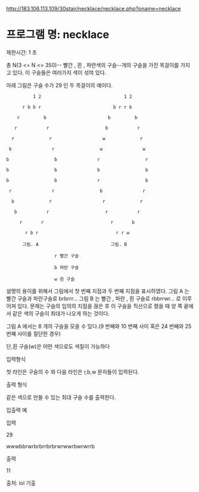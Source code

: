 
http://183.106.113.109/30stair/necklace/necklace.php?pname=necklace

프로그램 명: necklace
=======

제한시간: 1 초

총 N(3 <= N <= 350)-- 빨간 , 흰 , 파란색의 구슬--개의 구슬을 가진 목걸이를 가지고 있다. 이 구슬들은 여러가지 색이 섞여 있다.

아래 그림은 구슬 수가 29 인 두 목걸이의 예이다.


              1 2                               1 2

          r b b r                           b r r b

        r         b                       b         b

       r           r                     b           r

      r             r                   w             r

     b               r                 w               w

    b                 b               r                 r

    b                 b               b                 b

    b                 b               r                 b

     r               r                 b               r

      b             r                   r             r

       b           r                     r           r

         r       r                         r       b

           r b r                             r r w

          그림. A                           그림. B

                      r 빨간 구슬

                      b 파란 구슬 

                      w 흰 구슬 


설명의 용이를 위해서 그림에서 첫 번째 지점과 두 번째 지점을 표시하였다.
그림 A 는 빨간 구슬과 파란구슬로 brbrrr...
그림 B 는 빨간 , 파란 , 흰 구슬로 rbbrrwr...
로 이루어져 있다.
문제는 구슬의 임의의 지점을 끊은 후 이 구슬을 직선으로 폈을 때 양 쪽 끝에서 같은 색의 구슬이 최대가 나오게 하는 것이다.

그림 A 에서는 8 개의 구슬을 모을 수 있다.(9 번째와 10 번째 사이 혹은 24 번째와 25 번째 사이를 절단한 경우)

단,흰 구슬(w)은 어떤 색으로도 색칠이 가능하다

입력형식

첫 라인은 구슬의 수 와 다음 라인은 r,b,w 문자들이 입력된다.

출력 형식

같은 색으로 만들 수 있는 최대 구슬 수를 출력한다.

입출력 예

입력

29

wwwbbrwrbrbrrbrbrwrwwrbwrwrrb

출력

11

출처: ioi 기출
